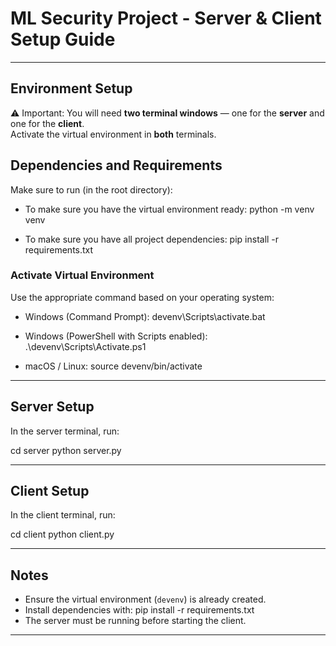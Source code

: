 # ML Security Project - Server & Client Setup Guide

---

## Environment Setup

⚠️ Important: You will need **two terminal windows** — one for the **server** and one for the **client**.  
Activate the virtual environment in **both** terminals.

## Dependencies and Requirements

Make sure to run (in the root directory):

- To make sure you have the virtual environment ready:
  python -m venv venv

- To make sure you have all project dependencies:
  pip install -r requirements.txt

### Activate Virtual Environment

Use the appropriate command based on your operating system:

- Windows (Command Prompt):
  devenv\Scripts\activate.bat

- Windows (PowerShell with Scripts enabled):
  .\devenv\Scripts\Activate.ps1

- macOS / Linux:
  source devenv/bin/activate

---

## Server Setup

In the server terminal, run:

  cd server
  python server.py

---

## Client Setup

In the client terminal, run:

  cd client
  python client.py

---

## Notes

- Ensure the virtual environment (`devenv`) is already created.
- Install dependencies with:
  pip install -r requirements.txt
- The server must be running before starting the client.

---

